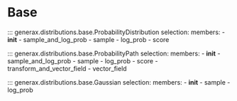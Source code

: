 # Base

::: generax.distributions.base.ProbabilityDistribution
    selection:
        members:
            - __init__
            - sample_and_log_prob
            - sample
            - log_prob
            - score

::: generax.distributions.base.ProbabilityPath
    selection:
        members:
            - __init__
            - sample_and_log_prob
            - sample
            - log_prob
            - score
            - transform_and_vector_field
            - vector_field

::: generax.distributions.base.Gaussian
    selection:
        members:
            - __init__
            - sample
            - log_prob
